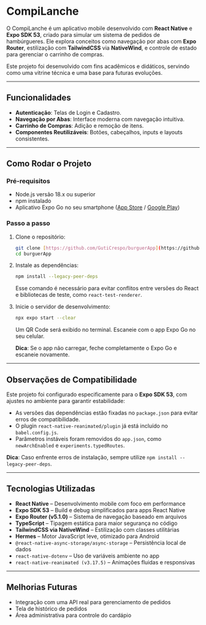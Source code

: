 # CompiLanche

O CompiLanche é um aplicativo mobile desenvolvido com **React Native** e **Expo SDK 53**, criado para simular um sistema de pedidos de hambúrgueres. Ele explora conceitos como navegação por abas com **Expo Router**, estilização com **TailwindCSS** via **NativeWind**, e controle de estado para gerenciar o carrinho de compras.

Este projeto foi desenvolvido com fins acadêmicos e didáticos, servindo como uma vitrine técnica e uma base para futuras evoluções.

---

## Funcionalidades

* **Autenticação**: Telas de Login e Cadastro.
* **Navegação por Abas**: Interface moderna com navegação intuitiva.
* **Carrinho de Compras**: Adição e remoção de itens.
* **Componentes Reutilizáveis**: Botões, cabeçalhos, inputs e layouts consistentes.

---

## Como Rodar o Projeto

### Pré-requisitos

* Node.js versão 18.x ou superior
* npm instalado
* Aplicativo Expo Go no seu smartphone ([App Store](https://apps.apple.com/us/app/expo-go/id1394474758) / [Google Play](https://play.google.com/store/apps/details?id=host.exp.exponent))

### Passo a passo

1.  Clone o repositório:
    ```bash
    git clone [https://github.com/GutiCrespo/burguerApp](https://github.com/GutiCrespo/burguerApp)
    cd burguerApp
    ```

2.  Instale as dependências:
    ```bash
    npm install --legacy-peer-deps
    ```
    Esse comando é necessário para evitar conflitos entre versões do React e bibliotecas de teste, como `react-test-renderer`.

3.  Inicie o servidor de desenvolvimento:
    ```bash
    npx expo start --clear
    ```
    Um QR Code será exibido no terminal. Escaneie com o app Expo Go no seu celular.

    **Dica**: Se o app não carregar, feche completamente o Expo Go e escaneie novamente.

---

## Observações de Compatibilidade

Este projeto foi configurado especificamente para o **Expo SDK 53**, com ajustes no ambiente para garantir estabilidade:

* As versões das dependências estão fixadas no `package.json` para evitar erros de compatibilidade.
* O plugin `react-native-reanimated/plugin` já está incluído no `babel.config.js`.
* Parâmetros instáveis foram removidos do `app.json`, como `newArchEnabled` e `experiments.typedRoutes`.

**Dica**: Caso enfrente erros de instalação, sempre utilize `npm install --legacy-peer-deps`.

---

## Tecnologias Utilizadas

* **React Native** – Desenvolvimento mobile com foco em performance
* **Expo SDK 53** – Build e debug simplificados para apps React Native
* **Expo Router (v5.1.0)** – Sistema de navegação baseado em arquivos
* **TypeScript** – Tipagem estática para maior segurança no código
* **TailwindCSS via NativeWind** – Estilização com classes utilitárias
* **Hermes** – Motor JavaScript leve, otimizado para Android
* `@react-native-async-storage/async-storage` – Persistência local de dados
* `react-native-dotenv` – Uso de variáveis ambiente no app
* `react-native-reanimated (v3.17.5)` – Animações fluidas e responsivas

---

## Melhorias Futuras

* Integração com uma API real para gerenciamento de pedidos
* Tela de histórico de pedidos
* Área administrativa para controle do cardápio
